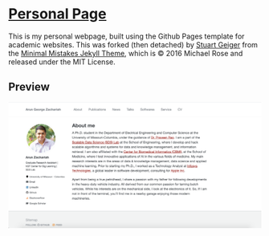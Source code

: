# [Personal Page](https://arun-george-zachariah.github.io/Personal-Page/)

This is my personal webpage, built using the Github Pages template for academic websites. This was forked (then detached) by [Stuart Geiger](https://github.com/staeiou) from the [Minimal Mistakes Jekyll Theme](https://mmistakes.github.io/minimal-mistakes/), which is © 2016 Michael Rose and released under the MIT License.

## Preview

![Preview](images/preview.png)
